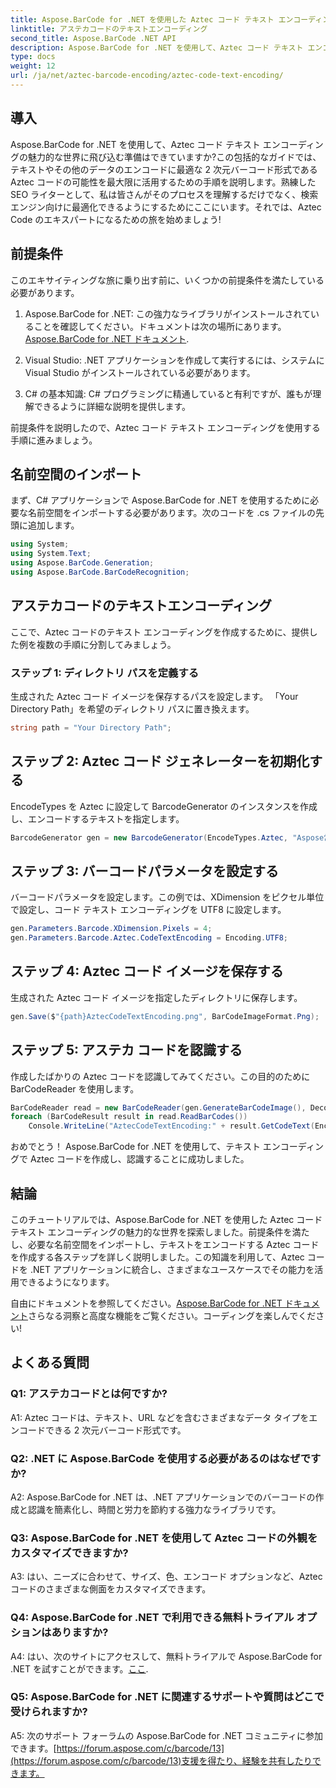 ```yaml
---
title: Aspose.BarCode for .NET を使用した Aztec コード テキスト エンコーディング
linktitle: アステカコードのテキストエンコーディング
second_title: Aspose.BarCode .NET API
description: Aspose.BarCode for .NET を使用して、Aztec コード テキスト エンコーディングの威力を実感してください。 .NET アプリケーションで Aztec コードを作成および認識する方法を学びます。
type: docs
weight: 12
url: /ja/net/aztec-barcode-encoding/aztec-code-text-encoding/
---
```

## 導入

Aspose.BarCode for .NET を使用して、Aztec コード テキスト エンコーディングの魅力的な世界に飛び込む準備はできていますか?この包括的なガイドでは、テキストやその他のデータのエンコードに最適な 2 次元バーコード形式である Aztec コードの可能性を最大限に活用するための手順を説明します。熟練した SEO ライターとして、私は皆さんがそのプロセスを理解するだけでなく、検索エンジン向けに最適化できるようにするためにここにいます。それでは、Aztec Code のエキスパートになるための旅を始めましょう!

## 前提条件

このエキサイティングな旅に乗り出す前に、いくつかの前提条件を満たしている必要があります。

1.  Aspose.BarCode for .NET: この強力なライブラリがインストールされていることを確認してください。ドキュメントは次の場所にあります。[Aspose.BarCode for .NET ドキュメント](https://reference.aspose.com/barcode/net/).

2. Visual Studio: .NET アプリケーションを作成して実行するには、システムに Visual Studio がインストールされている必要があります。

3. C# の基本知識: C# プログラミングに精通していると有利ですが、誰もが理解できるように詳細な説明を提供します。

前提条件を説明したので、Aztec コード テキスト エンコーディングを使用する手順に進みましょう。

## 名前空間のインポート

まず、C# アプリケーションで Aspose.BarCode for .NET を使用するために必要な名前空間をインポートする必要があります。次のコードを .cs ファイルの先頭に追加します。

```csharp
using System;
using System.Text;
using Aspose.BarCode.Generation;
using Aspose.BarCode.BarCodeRecognition;
```

## アステカコードのテキストエンコーディング

ここで、Aztec コードのテキスト エンコーディングを作成するために、提供した例を複数の手順に分割してみましょう。

### ステップ 1: ディレクトリ パスを定義する

生成された Aztec コード イメージを保存するパスを設定します。 「Your Directory Path」を希望のディレクトリ パスに置き換えます。

```csharp
string path = "Your Directory Path";
```

## ステップ 2: Aztec コード ジェネレーターを初期化する

EncodeTypes を Aztec に設定して BarcodeGenerator のインスタンスを作成し、エンコードするテキストを指定します。

```csharp
BarcodeGenerator gen = new BarcodeGenerator(EncodeTypes.Aztec, "Aspose常に先を行く");
```

## ステップ 3: バーコードパラメータを設定する

バーコードパラメータを設定します。この例では、XDimension をピクセル単位で設定し、コード テキスト エンコーディングを UTF8 に設定します。

```csharp
gen.Parameters.Barcode.XDimension.Pixels = 4;
gen.Parameters.Barcode.Aztec.CodeTextEncoding = Encoding.UTF8;
```

## ステップ 4: Aztec コード イメージを保存する

生成された Aztec コード イメージを指定したディレクトリに保存します。

```csharp
gen.Save($"{path}AztecCodeTextEncoding.png", BarCodeImageFormat.Png);
```

## ステップ 5: アステカ コードを認識する

作成したばかりの Aztec コードを認識してみてください。この目的のために BarCodeReader を使用します。

```csharp
BarCodeReader read = new BarCodeReader(gen.GenerateBarCodeImage(), DecodeType.Aztec);
foreach (BarCodeResult result in read.ReadBarCodes())
    Console.WriteLine("AztecCodeTextEncoding:" + result.GetCodeText(Encoding.UTF8));
```

おめでとう！ Aspose.BarCode for .NET を使用して、テキスト エンコーディングで Aztec コードを作成し、認識することに成功しました。

## 結論

このチュートリアルでは、Aspose.BarCode for .NET を使用した Aztec コード テキスト エンコーディングの魅力的な世界を探索しました。前提条件を満たし、必要な名前空間をインポートし、テキストをエンコードする Aztec コードを作成する各ステップを詳しく説明しました。この知識を利用して、Aztec コードを .NET アプリケーションに統合し、さまざまなユースケースでその能力を活用できるようになります。

自由にドキュメントを参照してください。[Aspose.BarCode for .NET ドキュメント](https://reference.aspose.com/barcode/net/)さらなる洞察と高度な機能をご覧ください。コーディングを楽しんでください!

## よくある質問

### Q1: アステカコードとは何ですか?

A1: Aztec コードは、テキスト、URL などを含むさまざまなデータ タイプをエンコードできる 2 次元バーコード形式です。

### Q2: .NET に Aspose.BarCode を使用する必要があるのはなぜですか?

A2: Aspose.BarCode for .NET は、.NET アプリケーションでのバーコードの作成と認識を簡素化し、時間と労力を節約する強力なライブラリです。

### Q3: Aspose.BarCode for .NET を使用して Aztec コードの外観をカスタマイズできますか?

A3: はい、ニーズに合わせて、サイズ、色、エンコード オプションなど、Aztec コードのさまざまな側面をカスタマイズできます。

### Q4: Aspose.BarCode for .NET で利用できる無料トライアル オプションはありますか?

 A4: はい、次のサイトにアクセスして、無料トライアルで Aspose.BarCode for .NET を試すことができます。[ここ](https://releases.aspose.com/).

### Q5: Aspose.BarCode for .NET に関連するサポートや質問はどこで受けられますか?

 A5: 次のサポート フォーラムの Aspose.BarCode for .NET コミュニティに参加できます。[https://forum.aspose.com/c/barcode/13](https://forum.aspose.com/c/barcode/13)支援を得たり、経験を共有したりできます。